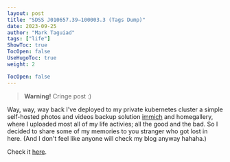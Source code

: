 ```yaml
---
layout: post
title: "SDSS J010657.39−100003.3 (Tags Dump)"
date: 2023-09-25
author: "Mark Taguiad"
tags: ["life"]
ShowToc: true
TocOpen: false
UseHugoToc: true
weight: 2

TocOpen: false
---
```


> **Warning!**
> Cringe post :)

Way, way, way back I've deployed to my private kubernetes cluster a simple self-hosted photos and videos backup solution [immich](./immich.html) and homegallery, where I uploaded most all of my life activies; all the good and the bad. So I decided to share some of my memories to you stranger who got lost in here. (And I don't feel like anyone will check my blog anyway hahaha.) 

Check it [here](https://homegallery.tagsdev.click).